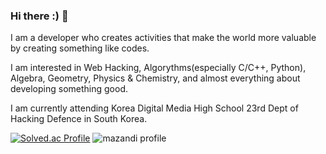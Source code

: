 ### Hi there :) 👋

I am a developer who creates activities that make the world more valuable by creating something like codes.

I am interested in Web Hacking, Algorythms(especially C/C++, Python), Algebra, Geometry, Physics & Chemistry, and almost everything about developing something good.

I am currently attending Korea Digital Media High School 23rd Dept of Hacking Defence in South Korea.

[![Solved.ac Profile](http://mazassumnida.wtf/api/v2/generate_badge?boj=gunner24)](https://solved.ac/profile/gunner24)
![mazandi profile](http://mazandi.herokuapp.com/api?handle=gunner24&theme=warm)

